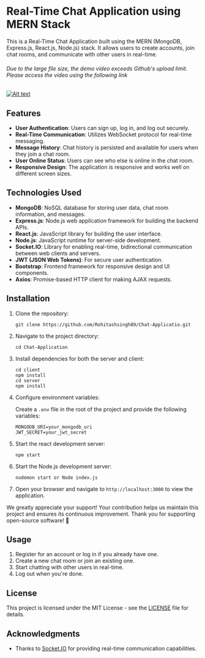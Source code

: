 # Real-Time Chat Application using MERN Stack

This is a Real-Time Chat Application built using the MERN (MongoDB, Express.js, React.js, Node.js) stack. It allows users to create accounts, join chat rooms, and communicate with other users in real-time.

###### Due to the large file size, the demo video exceeds Github's upload limit. Please access the video using the following link
[![Alt text](https://img.youtube.com/vi/Lm2J_zfkNyA/0.jpg)](https://www.youtube.com/watch?v=Lm2J_zfkNyA)

## Features

- **User Authentication**: Users can sign up, log in, and log out securely.
- **Real-Time Communication**: Utilizes WebSocket protocol for real-time messaging.
- **Message History**: Chat history is persisted and available for users when they join a chat room.
- **User Online Status**: Users can see who else is online in the chat room.
- **Responsive Design**: The application is responsive and works well on different screen sizes.

## Technologies Used

- **MongoDB**: NoSQL database for storing user data, chat room information, and messages.
- **Express.js**: Node.js web application framework for building the backend APIs.
- **React.js**: JavaScript library for building the user interface.
- **Node.js**: JavaScript runtime for server-side development.
- **Socket.IO**: Library for enabling real-time, bidirectional communication between web clients and servers.
- **JWT (JSON Web Tokens)**: For secure user authentication.
- **Bootstrap**: Frontend framework for responsive design and UI components.
- **Axios**: Promise-based HTTP client for making AJAX requests.

## Installation

1. Clone the repository:

    ```
    git clone https://github.com/Rohitashsingh89/Chat-Applicatio.git
    ```

2. Navigate to the project directory:

    ```
    cd Chat-Application
    ```

3. Install dependencies for both the server and client:

    ```
    cd client
    npm install
    cd server
    npm install
    ```

4. Configure environment variables:

    Create a `.env` file in the root of the project and provide the following variables:

    ```
    MONGODB_URI=your_mongodb_uri
    JWT_SECRET=your_jwt_secret
    ```

5. Start the react development server:

    ```
    npm start
    ```

6. Start the Node.js development server:

    ```
    nodemon start or Node index.js
    ```

6. Open your browser and navigate to `http://localhost:3000` to view the application.

We greatly appreciate your support! Your contribution helps us maintain this project and ensures its continuous improvement.
Thank you for supporting open-source software! 🙌


## Usage

1. Register for an account or log in if you already have one.
2. Create a new chat room or join an existing one.
3. Start chatting with other users in real-time.
4. Log out when you're done.

## License

This project is licensed under the MIT License - see the [LICENSE](LICENSE.md) file for details.

## Acknowledgments

- Thanks to [Socket.IO](https://socket.io/) for providing real-time communication capabilities.
  

